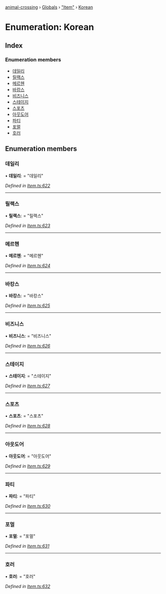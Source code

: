 [animal-crossing](../README.md) › [Globals](../globals.md) › ["Item"](../modules/_item_.md) › [Korean](_item_.korean.md)

# Enumeration: Korean

## Index

### Enumeration members

* [데일리](_item_.korean.md#데일리)
* [릴랙스](_item_.korean.md#릴랙스)
* [메르헨](_item_.korean.md#메르헨)
* [바캉스](_item_.korean.md#바캉스)
* [비즈니스](_item_.korean.md#비즈니스)
* [스테이지](_item_.korean.md#스테이지)
* [스포츠](_item_.korean.md#스포츠)
* [아웃도어](_item_.korean.md#아웃도어)
* [파티](_item_.korean.md#파티)
* [포멀](_item_.korean.md#포멀)
* [호러](_item_.korean.md#호러)

## Enumeration members

###  데일리

• **데일리**: = "데일리"

*Defined in [Item.ts:622](https://github.com/Norviah/animal-crossing/blob/0da76a6/module/types/Item.ts#L622)*

___

###  릴랙스

• **릴랙스**: = "릴랙스"

*Defined in [Item.ts:623](https://github.com/Norviah/animal-crossing/blob/0da76a6/module/types/Item.ts#L623)*

___

###  메르헨

• **메르헨**: = "메르헨"

*Defined in [Item.ts:624](https://github.com/Norviah/animal-crossing/blob/0da76a6/module/types/Item.ts#L624)*

___

###  바캉스

• **바캉스**: = "바캉스"

*Defined in [Item.ts:625](https://github.com/Norviah/animal-crossing/blob/0da76a6/module/types/Item.ts#L625)*

___

###  비즈니스

• **비즈니스**: = "비즈니스"

*Defined in [Item.ts:626](https://github.com/Norviah/animal-crossing/blob/0da76a6/module/types/Item.ts#L626)*

___

###  스테이지

• **스테이지**: = "스테이지"

*Defined in [Item.ts:627](https://github.com/Norviah/animal-crossing/blob/0da76a6/module/types/Item.ts#L627)*

___

###  스포츠

• **스포츠**: = "스포츠"

*Defined in [Item.ts:628](https://github.com/Norviah/animal-crossing/blob/0da76a6/module/types/Item.ts#L628)*

___

###  아웃도어

• **아웃도어**: = "아웃도어"

*Defined in [Item.ts:629](https://github.com/Norviah/animal-crossing/blob/0da76a6/module/types/Item.ts#L629)*

___

###  파티

• **파티**: = "파티"

*Defined in [Item.ts:630](https://github.com/Norviah/animal-crossing/blob/0da76a6/module/types/Item.ts#L630)*

___

###  포멀

• **포멀**: = "포멀"

*Defined in [Item.ts:631](https://github.com/Norviah/animal-crossing/blob/0da76a6/module/types/Item.ts#L631)*

___

###  호러

• **호러**: = "호러"

*Defined in [Item.ts:632](https://github.com/Norviah/animal-crossing/blob/0da76a6/module/types/Item.ts#L632)*
